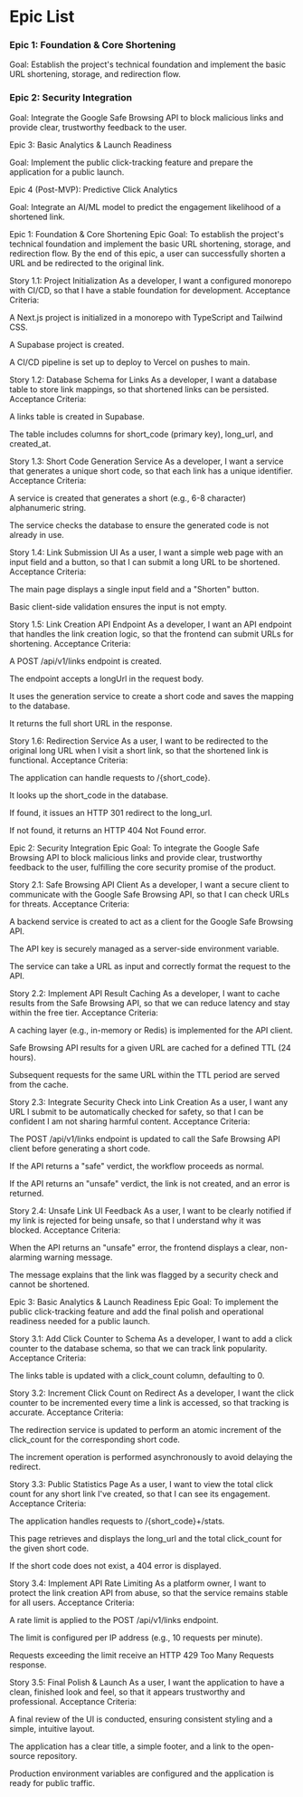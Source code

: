 # Epic List

### Epic 1: Foundation & Core Shortening

Goal: Establish the project's technical foundation and implement the basic URL shortening, storage, and redirection flow.

### Epic 2: Security Integration

Goal: Integrate the Google Safe Browsing API to block malicious links and provide clear, trustworthy feedback to the user.

Epic 3: Basic Analytics & Launch Readiness

Goal: Implement the public click-tracking feature and prepare the application for a public launch.

Epic 4 (Post-MVP): Predictive Click Analytics

Goal: Integrate an AI/ML model to predict the engagement likelihood of a shortened link.

Epic 1: Foundation & Core Shortening
Epic Goal: To establish the project's technical foundation and implement the basic URL shortening, storage, and redirection flow. By the end of this epic, a user can successfully shorten a URL and be redirected to the original link.

Story 1.1: Project Initialization
As a developer, I want a configured monorepo with CI/CD, so that I have a stable foundation for development.
Acceptance Criteria:

A Next.js project is initialized in a monorepo with TypeScript and Tailwind CSS.

A Supabase project is created.

A CI/CD pipeline is set up to deploy to Vercel on pushes to main.

Story 1.2: Database Schema for Links
As a developer, I want a database table to store link mappings, so that shortened links can be persisted.
Acceptance Criteria:

A links table is created in Supabase.

The table includes columns for short_code (primary key), long_url, and created_at.

Story 1.3: Short Code Generation Service
As a developer, I want a service that generates a unique short code, so that each link has a unique identifier.
Acceptance Criteria:

A service is created that generates a short (e.g., 6-8 character) alphanumeric string.

The service checks the database to ensure the generated code is not already in use.

Story 1.4: Link Submission UI
As a user, I want a simple web page with an input field and a button, so that I can submit a long URL to be shortened.
Acceptance Criteria:

The main page displays a single input field and a "Shorten" button.

Basic client-side validation ensures the input is not empty.

Story 1.5: Link Creation API Endpoint
As a developer, I want an API endpoint that handles the link creation logic, so that the frontend can submit URLs for shortening.
Acceptance Criteria:

A POST /api/v1/links endpoint is created.

The endpoint accepts a longUrl in the request body.

It uses the generation service to create a short code and saves the mapping to the database.

It returns the full short URL in the response.

Story 1.6: Redirection Service
As a user, I want to be redirected to the original long URL when I visit a short link, so that the shortened link is functional.
Acceptance Criteria:

The application can handle requests to /{short_code}.

It looks up the short_code in the database.

If found, it issues an HTTP 301 redirect to the long_url.

If not found, it returns an HTTP 404 Not Found error.

Epic 2: Security Integration
Epic Goal: To integrate the Google Safe Browsing API to block malicious links and provide clear, trustworthy feedback to the user, fulfilling the core security promise of the product.

Story 2.1: Safe Browsing API Client
As a developer, I want a secure client to communicate with the Google Safe Browsing API, so that I can check URLs for threats.
Acceptance Criteria:

A backend service is created to act as a client for the Google Safe Browsing API.

The API key is securely managed as a server-side environment variable.

The service can take a URL as input and correctly format the request to the API.

Story 2.2: Implement API Result Caching
As a developer, I want to cache results from the Safe Browsing API, so that we can reduce latency and stay within the free tier.
Acceptance Criteria:

A caching layer (e.g., in-memory or Redis) is implemented for the API client.

Safe Browsing API results for a given URL are cached for a defined TTL (24 hours).

Subsequent requests for the same URL within the TTL period are served from the cache.

Story 2.3: Integrate Security Check into Link Creation
As a user, I want any URL I submit to be automatically checked for safety, so that I can be confident I am not sharing harmful content.
Acceptance Criteria:

The POST /api/v1/links endpoint is updated to call the Safe Browsing API client before generating a short code.

If the API returns a "safe" verdict, the workflow proceeds as normal.

If the API returns an "unsafe" verdict, the link is not created, and an error is returned.

Story 2.4: Unsafe Link UI Feedback
As a user, I want to be clearly notified if my link is rejected for being unsafe, so that I understand why it was blocked.
Acceptance Criteria:

When the API returns an "unsafe" error, the frontend displays a clear, non-alarming warning message.

The message explains that the link was flagged by a security check and cannot be shortened.

Epic 3: Basic Analytics & Launch Readiness
Epic Goal: To implement the public click-tracking feature and add the final polish and operational readiness needed for a public launch.

Story 3.1: Add Click Counter to Schema
As a developer, I want to add a click counter to the database schema, so that we can track link popularity.
Acceptance Criteria:

The links table is updated with a click_count column, defaulting to 0.

Story 3.2: Increment Click Count on Redirect
As a developer, I want the click counter to be incremented every time a link is accessed, so that tracking is accurate.
Acceptance Criteria:

The redirection service is updated to perform an atomic increment of the click_count for the corresponding short code.

The increment operation is performed asynchronously to avoid delaying the redirect.

Story 3.3: Public Statistics Page
As a user, I want to view the total click count for any short link I've created, so that I can see its engagement.
Acceptance Criteria:

The application handles requests to /{short_code}+/stats.

This page retrieves and displays the long_url and the total click_count for the given short code.

If the short code does not exist, a 404 error is displayed.

Story 3.4: Implement API Rate Limiting
As a platform owner, I want to protect the link creation API from abuse, so that the service remains stable for all users.
Acceptance Criteria:

A rate limit is applied to the POST /api/v1/links endpoint.

The limit is configured per IP address (e.g., 10 requests per minute).

Requests exceeding the limit receive an HTTP 429 Too Many Requests response.

Story 3.5: Final Polish & Launch
As a user, I want the application to have a clean, finished look and feel, so that it appears trustworthy and professional.
Acceptance Criteria:

A final review of the UI is conducted, ensuring consistent styling and a simple, intuitive layout.

The application has a clear title, a simple footer, and a link to the open-source repository.

Production environment variables are configured and the application is ready for public traffic.

